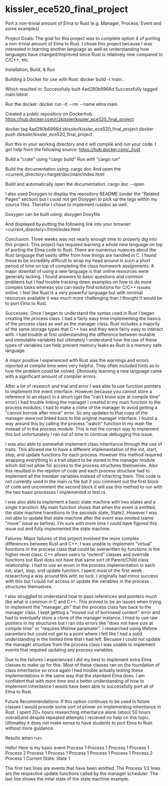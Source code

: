 # kissler_ece520_final_project

Port a non-trivial amount of Elma to Rust (e.g. Manager, Process, Event and some examples)

Project Goals:
The goal for this project was to complete option 4 of porting a non-trivial amount of Elma to Rust. I chose this project because I was interested in learning another language as well as understanding how languages have changed/improved since Rust is relatively new compared to C/C++, etc. 

Installation, Build, & Run

Building a Docker for use with Rust:
docker build -t main .

Which resulted in:
Successfully built 4ad280b6966d
Successfully tagged main:latest

Run the docker:
docker run -it --rm --name elma main

Created a public repository on Dockerhub. https://hub.docker.com/r/zkissler/kissler_ece520_final_project

docker tag 4ad280b6966d zkissler/kissler_ece520_final_project
docker push zkissler/kissler_ece520_final_project


Run this in your working directory and it will compile and run your code. I got help from the following source:
https://hub.docker.com/_/rust

Build a "crate" using "cargo build"
Run with "cargo run"

Build the documentation using:
cargo doc
And open the <current_directory>/target/doc/main/index.html

Build and automatically open the documentation:
cargo doc --open

I also used Doxygen to display the repository README (under the "Related Pages" section) but I could not get Doxygen to pick up the tags within my source files. Therefor I chose to implement rustdoc as well. 

Doxygen can be built using:
doxygen Doxyfile

And displayed by putting the following link into your browser:
<current_directory>/html/index.html

Conclusion:
Three weeks was not nearly enough time to properly dig into this project. This project has required learning a whole new language on top of porting the Elma code to Rust. There are numerous nuances about the Rust language that vastly differ from how things are handled in C. I found these to be incredibly difficult to wrap my head around in such a short period of time on top of completing the class homework assignments. A major downfall of using a new language is that online resources were generally lacking. I found answers to basic questions and common problems but I had trouble tracking down examples on how to do more complex tasks whereas you can easily find solutions for C/C++ issues online. I feel like Rust is a very powerful language but with minimal resources available it was much more challenging than I thought it would be to port Elma to Rust.

Successes:
Once I began to understand the syntax used in Rust I began creating the process class. I had a fairly easy time implementing the basics of the process class as well as the manager class. Rust includes a majority of the same storage types that C++ has and they were fairly easy to interact with. I had trouble at first understanding the difference between mutable and immutable variables but ultimately I understand how the use of these types of variables can help prevent memory leaks as Rust is a memory safe language.

A major positive I experienced with Rust was the warnings and errors reported at compile time were very helpful. They often included hints as to how the problem could be solved. Obviously learning a new language came with a significant amount of compiler errors.

After a lot of research and trial and error I was able to use function pointers to implement the event interface. However because you cannot store a reference to an object in a struct (get the "can't know size at compile time" error) I had trouble linking the manager I created in my main function to the process modules. I had to make a clone of the manager to avoid getting a "cannot borrow after move" error. So any updates to that copy of the manager were not linked back to the original manager interface. I found a way around this by calling the process "watch" function in my main file instead of in the process module. This is not the correct way to implement this but unfortunately I ran out of time to continue debugging this issue.

I was also able to somewhat implement class inheritance through the use of traits. This allowed me to have a different implementation of the init, start, stop, and update functions for each process. However this method required wrapping everything in a trait object to be stored in the manager module which did not allow for access to the process structures themselves. Also this resulted in the repition of code and each process structure had to implement all the member variables instead of inheriting them. This code is not currently used in the main.rs file but if you comment out the first block of code and uncomment the second block it will use this method to run with the two basic processes I implemented in test.rs.

I was also able to implement a basic state machine with two states and a single transition. My main function shows that when the event is emitted, the state machine transitions to the seconds state, State2. However I was not able to update that state machine after the event
was emiited (same "move" issue as before). I'm sure with more time I could have figured this issue out and fully implemented the state machine.

Failures:
Major failures of this project involved the more complex differences between Rust and C++. I was unable to implement "virtual" functions in the process class that could be overwritten by functions in the higher-level class. C++ allows users to "extend" classes and override functions but Rust does not have that same sort of Parent/Child class relationship. I had to use an enum in the process implementation in each init, start, stop, and update function. I spent most of the first week researching a way around this with no luck. I originally had minor success with this but I could not access or update the variables in the process structures themselves.

I also struggled to understand how to pass references and pointers much like what is common in C and C++. This proved to be an issues when trying to implement the "manager_ptr" that the process class has back to the manager class. I kept getting a "moved out of borrowed content" error and had to eventually store a clone of the manager instance. I tried to use raw pointers in my structures but I ran into errors like "does not have size at compile time" or "requires lifetime paramater". I researched using lifetime paramters but could not get to a point where I felt like I had a solid understanding in the limited time that I had left. Becuase I could not update the manager structure from the process class I was unable to implement events that required updating any process variables.

Due to the failures I experienced I did my best to implement extra Elma classes to make up for this. Most of these classes ran on the foundation of class inheritance so once again I had trouble actually testing these implementations in the same way that the standard Elma does. I am confident that with more time and a better understanding of how to implement inheritance I would have been able to successfully port all of Elma to Rust.

Future Recommendations:
If this option continues to be used in future classes I would provide some sort of primer on implementing inheritance in Rust. I spent 20+ hours researching inheritance alone (about 50 hours overall)and despite repeated attempts I recieved no help on this topic. Ultimatley it does not make sense to have students to port Elma to Rust without more guidance.

Results when run:

Hello!
Here is my basic event
Process 1 
Process 1 
Process 1 
Process 1 
Process 2 
Process 1 
Process 1 
Process 1 
Process 1 
Process 1 
Process 2 
Process 1 
Current State: State 1

The first two lines are events that have been emitted. The Process 1/2 lines are the respective update functions called by the manager scheduler. The last line shows the inital state of the state machine example.
